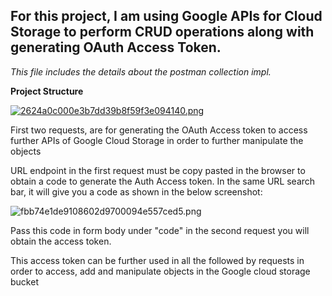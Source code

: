 ## For this project, I am using Google APIs for Cloud Storage to perform CRUD operations along with generating OAuth Access Token. 

*This file includes the details about the postman collection impl.*

**Project Structure**

[![2624a0c000e3b7dd39b8f59f3e094140.png](:/9895db94564248f2a9ff76da6de2920c)](https://github.com/thesrishtisharma/Swagger-SpringBoot-GoogleAPI/blob/master/4.%20Images%20Repo%20for%20ReadMe/Screenshot%202023-09-09%20162020.png?raw=true)
	
First two requests, are for generating the OAuth Access token to access further APIs of Google Cloud Storage in order to further manipulate the objects

URL endpoint in the first request must be copy pasted in the browser to obtain a code to generate the Auth Access token. In the same URL search bar, it will give you a code as shown in the below screenshot:

![fbb74e1de9108602d9700094e557ced5.png](:/ac656f7529b747d6a23bb959aa374799)

Pass this code in form body under "code" in the second request you will obtain the access token.

This access token can be further used in all the followed by requests in order to access, add and manipulate objects in the Google cloud storage bucket 


